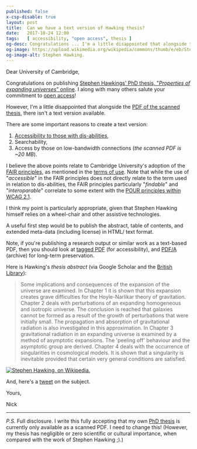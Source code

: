 ```yaml
---
published: false
x-csp-disable: true
layout: post
title:  Can we have a text version of Hawking thesis?
date:   2017-10-24 12:00
tags:   [ accessibility, "open access", thesis ]
og-desc: Congratulations ... I'm a little disappointed that alongside the PDF of the scanned thesis, there isn't a text version.
og-image: https://upload.wikimedia.org/wikipedia/commons/thumb/e/eb/Stephen_Hawking.StarChild.jpg/220px-Stephen_Hawking.StarChild.jpg
og-image-alt: Stephen Hawking.
---
```


Dear University of Cambridge,

Congratulations on publishing [Stephen Hawkings' PhD thesis, "_Properties of expanding universes_" online][search].
I along with many others salute your commitment to [open access][oa]!

However, I'm a little disappointed that alongside the [PDF of the scanned thesis][pdf],
there isn't a text version available.

There are some important reasons to create a text version:

 1. [Accessibility to those with dis-abilities][a11y],
 2. Searchability,
 3. Access by those on low-bandwidth connections (_the scanned PDF is ~20 MB_).

I believe the above points relate to Cambridge University's adoption of
the [FAIR principles][fair], as mentioned in the [terms of use][].
Note that while the use of "_accessible_" in the FAIR principles does not
directly relate to the term used in relation to dis-abilities,
the FAIR principles particularly "_findable_" and "_interoparable_"
correlate to some extent with the [POUR principles within WCAG 2.1][wcag21].

I think my point is particularly appropriate, given that Stephen Hawking
himself relies on a wheel-chair and other assistive technologies.

A useful first step would be to publish the abstract, table of contents,
and extended meta-data (including license) in HTML/ text format.

Note, if you're publishing a research output or similar work as a text-based PDF,
then you should look at [tagged PDF][t-pdf] (for accessibility),
and [PDF/A][] (archive) for long-term preservation.

Here is Hawking's _thesis abstract_ (via Google Scholar and the [British Library][bl]):

> Some implications and consequences of the expansion of the universe are examined.
> In Chapter 1 it is shown that this expansion creates grave difficulties for the Hoyle-Narlikar theory of gravitation.
> Chapter 2 deals with perturbations of an expanding homogeneous and isotropic universe.
> The conclusion is reached that galaxies cannot be formed as a result of the growth of perturbations that were initially small.
> The propagation and absorption of gravitational radiation is also investigated in this approximation.
> In Chapter 3 gravitational radiation in an expanding universe is examined by a method of asymptotic expansions.
> The 'peeling off' behaviour and the asymptotic group are derived.
> Chapter 4 deals with the occurrence of singularities in cosmological models.
> It is shown that a singularity is inevitable provided that certain very general conditions are satisfied.

[![Stephen Hawking, on Wikipedia.][h-img]][hawking]

And, here's a [tweet][] on the subject.

Yours,

Nick

---

_P.S._ Full disclosure. I write this fully accepting that my own
[PhD thesis][ndf-thesis] is currently only available as a scanned PDF.
I need to change this!
(However, my thesis has negligible or zero scientific or cultural importance,
when compared with the work of Stephen Hawking ;).)


[art]: http://cam.ac.uk/research/news/step-inside-the-mind-of-the-young-stephen-hawking-as-his-phd-thesis-goes-online-for-first-time
  "Step inside the mind of the young Stephen Hawking as his PhD thesis goes online for first time"
[PDF]: https://www.repository.cam.ac.uk/handle/1810/251038
  "'Properties of expanding universes', Stephen Hawking, 1966 (PDF)."
[search]: https://www.repository.cam.ac.uk/discover?query=%22Properties+of+expanding+universes%22
  "'Properties of expanding universes', Stephen Hawking, 1966."
[terms of use]: https://osc.cam.ac.uk/repository/repository-terms-use
  "Cambridge University repository - terms of use."
[BL]: http://ethos.bl.uk/OrderDetails.do?uin=uk.bl.ethos.601153 "British Library"
[oa]: https://en.wikipedia.org/wiki/Open_access "Open access"
[oa-hefce]: http://www.hefce.ac.uk/rsrch/oa/whatis/
[fair]: https://www.force11.org/group/fairgroup/fairprinciples
  "To be: findable, accessible, interoperable, re-usable (FAIR)."
[nature]: https://www.nature.com/articles/sdata201618
  "The FAIR Guiding Principles for scientific data management and stewardship, Wilkinson et al. Nature, 2016. [doi:10.1038/sdata.2016.18]"
[a11y]: https://en.wikipedia.org/wiki/Accessibility
[wcag21]: https://w3.org/TR/WCAG21/#toc
  "Percievable, operable, usable, robust (POUR). Web Content Accessibility Guidelines (WCAG) 2.1."
[tweet]: https://twitter.com/nfreear/status/924248109168910337
  "Can the web have a text version of @StephenHawking8 thesis @cambridge_uni https://www.repository … #accessibility … (missing '?')"
[hawking]: https://en.wikipedia.org/wiki/Stephen_Hawking "Stephen Hawking, on Wikipedia."
[h-img]: https://upload.wikimedia.org/wikipedia/commons/thumb/e/eb/Stephen_Hawking.StarChild.jpg/220px-Stephen_Hawking.StarChild.jpg
[ndf-thesis]: http://etheses.bham.ac.uk/890/
  "'Automated visual inspection for the quality control of pad printing'"
[t-pdf]: http://www.planetpdf.com/enterprise/article.asp?ContentID=6067 "What is tagged PDF?"
[PDF/A]: https://en.wikipedia.org/wiki/PDF/A

[End]: //.
